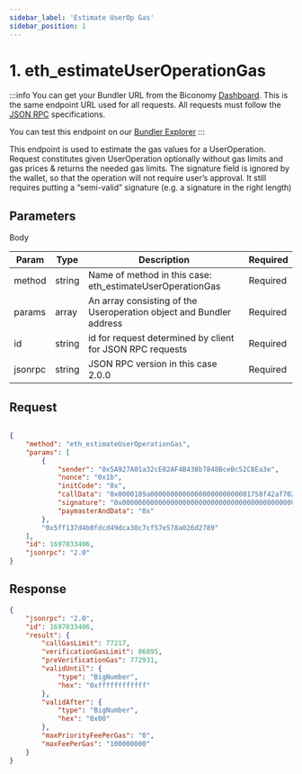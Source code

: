 ```yaml
---
sidebar_label: 'Estimate UserOp Gas'
sidebar_position: 1
---
```


# 1. eth_estimateUserOperationGas

:::info
You can get your Bundler URL from the Biconomy [Dashboard](https://dashboard.biconomy.io/bundlers). This is the same endpoint URL used for all requests. All requests must follow the [JSON RPC](https://www.jsonrpc.org/specification) specifications.

You can test this endpoint on our [Bundler Explorer](/docs/apireference/BundlerAPI/explorer)
:::

This endpoint is used to estimate the gas values for a UserOperation. Request constitutes given UserOperation optionally without gas limits and gas prices & returns the needed gas limits. The signature field is ignored by the wallet, so that the operation will not require user’s approval. It still requires putting a “semi-valid” signature (e.g. a signature in the right length)

## Parameters

Body

| Param | Type | Description | Required |
| --------------- | --------------- | --------------- | --------------- |
| method | string | Name of method in this case: eth_estimateUserOperationGas  | Required |
| params | array | An array consisting of the Useroperation object and Bundler address | Required |
| id | string | id for request determined by client for JSON RPC requests  | Required |
| jsonrpc | string | JSON RPC version in this case 2.0.0  | Required |

## Request

```json

{
    "method": "eth_estimateUserOperationGas",
    "params": [
        {
            "sender": "0x5A927A01a32cE02AF4B438b7848BceBc52C8Ea3e",
            "nonce": "0x1b",
            "initCode": "0x",
            "callData": "0x0000189a0000000000000000000000001758f42af7026fbbb559dc60ece0de3ef81f665e00000000000000000000000000000000000000000000000000000000000000000000000000000000000000000000000000000000000000000000000000000060000000000000000000000000000000000000000000000000000000000000002440d097c30000000000000000000000005a927a01a32ce02af4b438b7848bcebc52c8ea3e00000000000000000000000000000000000000000000000000000000",
            "signature": "0x00000000000000000000000000000000000000000000000000000000000000400000000000000000000000000000001c5b32F37F5beA87BDD5374eB2aC54eA8e000000000000000000000000000000000000000000000000000000000000004181d4b4981670cb18f99f0b4a66446df1bf5b204d24cfcb659bf38ba27a4359b5711649ec2423c5e1247245eba2964679b6a1dbb85c992ae40b9b00c6935b02ff1b00000000000000000000000000000000000000000000000000000000000000",
            "paymasterAndData": "0x"
        },
        "0x5ff137d4b0fdcd49dca30c7cf57e578a026d2789"
    ],
    "id": 1697033406,
    "jsonrpc": "2.0"
}

```

## Response

```json
{
    "jsonrpc": "2.0",
    "id": 1697033406,
    "result": {
        "callGasLimit": 77217,
        "verificationGasLimit": 86895,
        "preVerificationGas": 772931,
        "validUntil": {
            "type": "BigNumber",
            "hex": "0xffffffffffff"
        },
        "validAfter": {
            "type": "BigNumber",
            "hex": "0x00"
        },
        "maxPriorityFeePerGas": "0",
        "maxFeePerGas": "100000000"
    }
}

```
